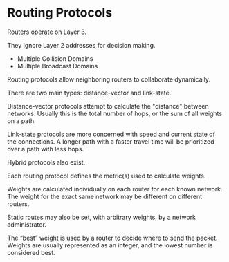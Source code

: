 # Routing Protocols

Routers operate on Layer 3.

They ignore Layer 2 addresses for decision making.

* Multiple Collision Domains
* Multiple Broadcast Domains

Routing protocols allow neighboring routers to collaborate dynamically.

There are two main types: distance-vector and link-state.

Distance-vector protocols attempt to calculate the "distance" between networks. Usually this is the total number of hops, or the sum of all weights on a path.

Link-state protocols are more concerned with speed and current state of the connections. A longer path with a faster travel time will be prioritized over a path with less hops.

Hybrid protocols also exist.

Each routing protocol defines the metric\(s\) used to calculate weights.



Weights are calculated individually on each router for each known network. The weight for the exact same network may be different on different routers.



Static routes may also be set, with arbitrary weights, by a network administrator.



The “best” weight is used by a router to decide where to send the packet. Weights are usually represented as an integer, and the lowest number is considered best.

